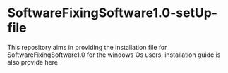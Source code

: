 # SoftwareFixingSoftware1.0-setUp-file
This repository aims in providing the installation file  for SoftwareFixingSoftware1.0 for the windows Os users, installation guide is also provide here
